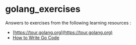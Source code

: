 # golang_exercises

Answers to exercises from the following learning resources :

* [https://tour.golang.org](https://tour.golang.org)
* [How to Write Go Code](http://tip.golang.org/doc/code.html)
